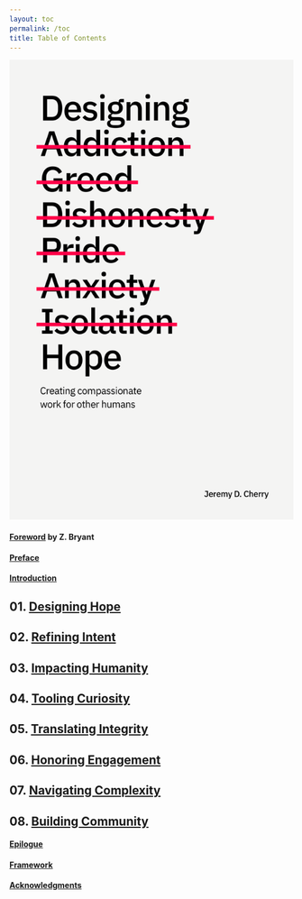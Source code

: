 ```yaml
---
layout: toc
permalink: /toc
title: Table of Contents
---
```


<div class="row">
  <div class="column left"><img src="images/book-cover.png" class="book-cover"></div>
  <div class="column right">
    <div class="toc">
    <h4><a href="/foreword">Foreword</a> by Z. Bryant</h4>
    <h4><a href="/preface">Preface</a></h4>
    <h4><a href="/introduction">Introduction</a></h4>
    <h2>01. <a href="/chapter-1">Designing Hope</a></h2>
    <h2>02. <a href="/chapter-2">Refining Intent</a></h2>
    <h2>03. <a href="/chapter-3">Impacting Humanity</a></h2>
    <h2>04. <a href="/chapter-4">Tooling Curiosity</a></h2>
    <h2>05. <a href="/chapter-5">Translating Integrity</a></h2>
    <h2>06. <a href="/chapter-6">Honoring Engagement</a></h2>
    <h2>07. <a href="/chapter-7">Navigating Complexity</a></h2>
    <h2>08. <a href="/chapter-8">Building Community</a></h2>
    <h4><a href="/epilogue">Epilogue</a></h4>
    <h4><a href="/framework">Framework</a></h4>
    <h4><a href="/acknowledgments">Acknowledgments</a></h4>
    </div>
  </div>
</div>
